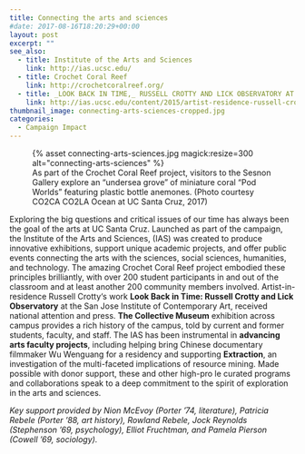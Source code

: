 ```yaml
---
title: Connecting the arts and sciences
#date: 2017-08-16T18:20:29+00:00
layout: post
excerpt: ""
see_also:
  - title: Institute of the Arts and Sciences
    link: http://ias.ucsc.edu/
  - title: Crochet Coral Reef
    link: http://crochetcoralreef.org/
  - title: _LOOK BACK IN TIME,_ RUSSELL CROTTY AND LICK OBSERVATORY AT THE SAN JOSE ICA
    link: http://ias.ucsc.edu/content/2015/artist-residence-russell-crotty
thumbnail_image: connecting-arts-sciences-cropped.jpg
categories:
  - Campaign Impact
---
```

<figure class="inline-image right">
{% asset connecting-arts-sciences.jpg magick:resize=300 alt="connecting-arts-sciences" %}<figcaption>As part of the Crochet Coral Reef project, visitors to the Sesnon Gallery explore an “undersea grove” of miniature coral “Pod Worlds” featuring plastic bottle anemones. (Photo courtesy CO2CA CO2LA Ocean at UC Santa Cruz, 2017)</figcaption></figure>

Exploring the big questions and critical issues of our time has always been the goal of the arts at UC Santa Cruz. Launched as part of the campaign, the Institute of the Arts and Sciences, (IAS) was created to produce innovative exhibitions, support unique academic projects, and offer public events connecting the arts with the sciences, social sciences, humanities, and technology. The amazing Crochet Coral Reef project embodied these principles brilliantly, with over 200 student participants in and out of the classroom and at least another 200 community members involved. Artist-in-residence Russell Crotty‘s work **Look Back in Time: Russell Crotty and Lick Observatory** at the San Jose Institute of Contemporary Art, received national attention and press. **The Collective Museum** exhibition across campus provides a rich history of the campus, told by current and former students, faculty, and staff. The IAS has been instrumental in **advancing arts faculty projects**, including helping bring Chinese documentary filmmaker Wu Wenguang for a residency and supporting **Extraction**, an investigation of the multi-faceted implications of resource mining. Made possible with donor support, these and other high-pro le curated programs and collaborations speak to a deep commitment to the spirit of exploration in the arts and sciences.

_Key support provided by Nion McEvoy (Porter &#8217;74, literature), Patricia Rebele (Porter &#8217;88, art history), Rowland Rebele, Jock Reynolds (Stephenson &#8217;69, psychology), Elliot Fruchtman, and Pamela Pierson (Cowell &#8217;69, sociology)._
